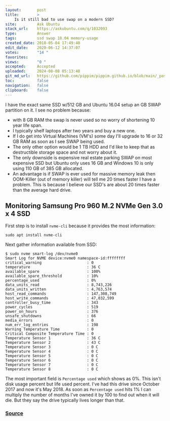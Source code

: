 ```yaml
---
layout:       post
title:        >
    Is it still bad to use swap on a modern SSD?
site:         Ask Ubuntu
stack_url:    https://askubuntu.com/q/1032093
type:         Answer
tags:         ssd swap 18.04 memory-usage
created_date: 2018-05-04 17:49:40
edit_date:    2020-06-12 14:37:07
votes:        "14 "
favorites:    
views:        "0 "
accepted:     Accepted
uploaded:     2024-08-08 05:13:48
git_md_url:   https://github.com/pippim/pippim.github.io/blob/main/_posts/2018/2018-05-04-Is-it-still-bad-to-use-swap-on-a-modern-SSD_.md
toc:          false
navigation:   false
clipboard:    false
---
```


I have the exact same SSD w/512 GB and Ubuntu 16.04 setup an GB SWAP partition on it. I see no problem because:

- with 8 GB RAM the swap is never used so no worry of shortening 10 year life span.
- I typically shelf laptops after two years and buy a new one.
- If I do get into Virtual Machines (VM's) some day I'll upgrade to 16 or 32 GB RAM as soon as I see SWAP being used.
- The only other option would be 1 TB HDD and I'd like to keep that as destructible storage space and not worry about it.
- The only downside is expensive real estate parking SWAP on most expensive SSD but Ubuntu only uses 16 GB and Windows 10 is only using 110 GB of 385 GB allocated.
- An advantage is if SWAP is ever used for massive memory leak then OOM-Killer (out of memory killer) will tell me 20 times faster I have a problem. This is because I believe our SSD's are about 20 times faster than the average hard drive.

## Monitoring Samsung Pro 960 M.2 NVMe Gen 3.0 x 4 SSD

First step is to install `nvme-cli` because it provides the most information:

``` 
sudo apt install nvme-cli
```

Next gather information available from SSD:

``` 
$ sudo nvme smart-log /dev/nvme0
Smart Log for NVME device:nvme0 namespace-id:ffffffff
critical_warning                    : 0
temperature                         : 36 C
available_spare                     : 100%
available_spare_threshold           : 10%
percentage_used                     : 0%
data_units_read                     : 8,743,226
data_units_written                  : 4,763,574
host_read_commands                  : 147,308,749
host_write_commands                 : 47,032,599
controller_busy_time                : 343
power_cycles                        : 519
power_on_hours                      : 376
unsafe_shutdowns                    : 66
media_errors                        : 0
num_err_log_entries                 : 198
Warning Temperature Time            : 0
Critical Composite Temperature Time : 0
Temperature Sensor 1                : 36 C
Temperature Sensor 2                : 43 C
Temperature Sensor 3                : 0 C
Temperature Sensor 4                : 0 C
Temperature Sensor 5                : 0 C
Temperature Sensor 6                : 0 C
Temperature Sensor 7                : 0 C
Temperature Sensor 8                : 0 C
```

The most important field is `Percentage used` which shows as 0%. This isn't disk usage percent but life used percent. I've had this drive since October 2017 and now it's May 2018. As soon as `Percentage used` hits 1% I can multiply the number of months I've owned it by 100 to find out when it will die. But they say the drive typically lives longer than that.

### [Source][1]


  [1]: https://www.percona.com/blog/2017/02/09/using-nvme-command-line-tools-to-check-nvme-flash-health/
